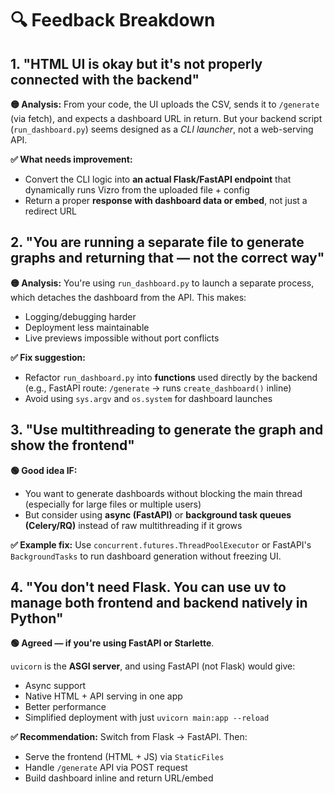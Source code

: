 # 🔍 Feedback Breakdown

## 1. "HTML UI is okay but it's not properly connected with the backend"

**🟡 Analysis:** From your code, the UI uploads the CSV, sends it to `/generate` (via fetch), and expects a dashboard URL in return. But your backend script (`run_dashboard.py`) seems designed as a *CLI launcher*, not a web-serving API.

**✅ What needs improvement:**
- Convert the CLI logic into **an actual Flask/FastAPI endpoint** that dynamically runs Vizro from the uploaded file + config
- Return a proper **response with dashboard data or embed**, not just a redirect URL

## 2. "You are running a separate file to generate graphs and returning that — not the correct way"

**🟡 Analysis:** You're using `run_dashboard.py` to launch a separate process, which detaches the dashboard from the API. This makes:
- Logging/debugging harder
- Deployment less maintainable
- Live previews impossible without port conflicts

**✅ Fix suggestion:**
- Refactor `run_dashboard.py` into **functions** used directly by the backend (e.g., FastAPI route: `/generate` → runs `create_dashboard()` inline)
- Avoid using `sys.argv` and `os.system` for dashboard launches

## 3. "Use multithreading to generate the graph and show the frontend"

**🟢 Good idea IF:**
- You want to generate dashboards without blocking the main thread (especially for large files or multiple users)
- But consider using **async (FastAPI)** or **background task queues (Celery/RQ)** instead of raw multithreading if it grows

**✅ Example fix:** Use `concurrent.futures.ThreadPoolExecutor` or FastAPI's `BackgroundTasks` to run dashboard generation without freezing UI.

## 4. "You don't need Flask. You can use uv to manage both frontend and backend natively in Python"

**🟢 Agreed — if you're using FastAPI or Starlette**.

`uvicorn` is the **ASGI server**, and using FastAPI (not Flask) would give:
- Async support
- Native HTML + API serving in one app
- Better performance
- Simplified deployment with just `uvicorn main:app --reload`

**✅ Recommendation:** Switch from Flask → FastAPI. Then:
- Serve the frontend (HTML + JS) via `StaticFiles`
- Handle `/generate` API via POST request
- Build dashboard inline and return URL/embed